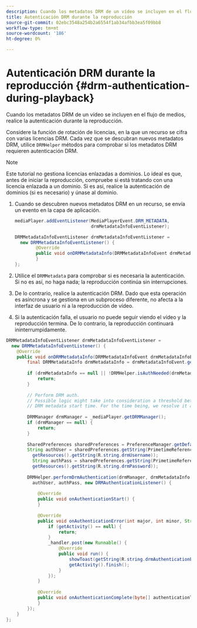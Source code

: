 ```yaml
---
description: Cuando los metadatos DRM de un vídeo se incluyen en el flujo de medios, realice la autenticación durante la reproducción.
title: Autenticación DRM durante la reproducción
source-git-commit: 02ebc3548a254b2a6554f1ab34afbb3ea5f09bb8
workflow-type: tm+mt
source-wordcount: '186'
ht-degree: 0%

---
```


# Autenticación DRM durante la reproducción {#drm-authentication-during-playback}

Cuando los metadatos DRM de un vídeo se incluyen en el flujo de medios, realice la autenticación durante la reproducción.

Considere la función de rotación de licencias, en la que un recurso se cifra con varias licencias DRM. Cada vez que se descubran nuevos metadatos DRM, utilice `DRMHelper` métodos para comprobar si los metadatos DRM requieren autenticación DRM.

>[!NOTE]
>
>Este tutorial no gestiona licencias enlazadas a dominios. Lo ideal es que, antes de iniciar la reproducción, compruebe si está tratando con una licencia enlazada a un dominio. Si es así, realice la autenticación de dominios (si es necesario) y únase al dominio.

1. Cuando se descubren nuevos metadatos DRM en un recurso, se envía un evento en la capa de aplicación.

   ```java
   mediaPlayer.addEventListener(MediaPlayerEvent.DRM_METADATA,  
                                drmMetadataInfoEventListener); 
   
   DRMMetadataInfoEventListener drmMetadataInfoEventListener =  
     new DRMMetadataInfoEventListener() { 
           @Override 
           public void onDRMMetadataInfo(DRMMetadataInfoEvent drmMetadataInfoEvent) { 
           } 
   };
   ```

1. Utilice el `DRMMetadata` para comprobar si es necesaria la autenticación. Si no es así, no haga nada; la reproducción continúa sin interrupciones.
1. De lo contrario, realice la autenticación DRM. Dado que esta operación es asíncrona y se gestiona en un subproceso diferente, no afecta a la interfaz de usuario ni a la reproducción de vídeo.
1. Si la autenticación falla, el usuario no puede seguir viendo el vídeo y la reproducción termina. De lo contrario, la reproducción continuará ininterrumpidamente.

```java
DRMMetadataInfoEventListener drmMetadataInfoEventListener =  
  new DRMMetadataInfoEventListener() { 
    @Override 
    public void onDRMMetadataInfo(DRMMetadataInfoEvent drmMetadataInfoEvent) { 
        final DRMMetadataInfo drmMetadataInfo = drmMetadataInfoEvent.getDRMMetadataInfo(); 
 
        if (drmMetadataInfo == null || !DRMHelper.isAuthNeeded(drmMetadataInfo.getDRMMetadata())) { 
            return; 
        } 
 
        // Perform DRM auth. 
        // Possible logic might take into consideration a threshold between the current player time and the 
        // DRM metadata start time. For the time being, we resolve it as soon as we receive the DRM metadata. 
 
        DRMManager drmManager = _mediaPlayer.getDRMManager(); 
        if (drmManager == null) { 
            return; 
        } 
 
        SharedPreferences sharedPreferences = PreferenceManager.getDefaultSharedPreferences(getActivity()); 
        String authUser = sharedPreferences.getString(PrimetimeReference.SETTINGS_DRM_USERNAME,  
          getResources().getString(R.string.drmUsername)); 
          String authPass = sharedPreferences.getString(PrimetimeReference.SETTINGS_DRM_PASSWORD,  
          getResources().getString(R.string.drmPassword)); 
 
        DRMHelper.performDrmAuthentication(drmManager, drmMetadataInfo.getDRMMetadata(),  
          authUser, authPass, new DRMAuthenticationListener() { 
 
            @Override 
            public void onAuthenticationStart() { 
            } 
 
            @Override 
            public void onAuthenticationError(int major, int minor, String erroString, String serverErrorURL) { 
                if (getActivity() == null) { 
                    return; 
                } 
                _handler.post(new Runnable() { 
                    @Override 
                    public void run() { 
                        showToast(getString(R.string.drmAuthenticationError)); 
                        getActivity().finish(); 
                    } 
                }); 
            } 
 
            @Override 
            public void onAuthenticationComplete(byte[] authenticationToken) { 
            } 
        }); 
    } 
};
```
